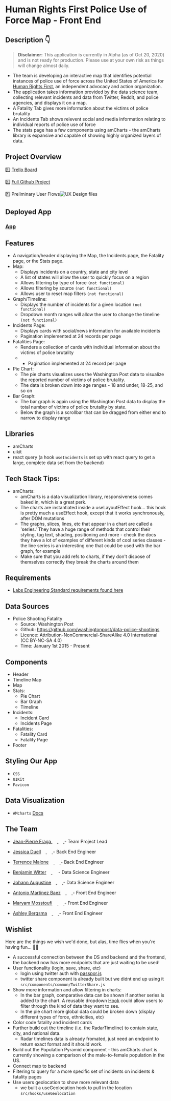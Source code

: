 # Human Rights First Police Use of Force Map - Front End

## Description 👇
> **Disclaimer:** This application is currently in Alpha (as of Oct 20, 2020) and is not ready for production. Please use at your own risk as things will change almost daily.

- The team is developing an interactive map that identifies potential instances of police use of force across the United States of America for [Human Rights First](https://www.humanrightsfirst.org/), an independent advocacy and action organization. 
- The application takes information provided by the data science team, collecting relevant incidents and data from Twitter, Reddit, and police agencies, and displays it on a map.
- A Fatality Tab gives more information about the victims of police brutality 
- An Incidents Tab shows relevent social and media information relating to individual reports of police use of force  
- The stats page has a few components using amCharts - the amCharts library is expansive and capable of showing highly organized layers of data. 

## Project Overview

1️⃣ [Trello Board](https://trello.com/b/vUsfsVej/team-a-labs28)

1️⃣ [Full Github Project](https://github.com/orgs/Lambda-School-Labs/teams/labs-28-human-rights-first-a/repositories)

1️⃣ Preliminary User Flows![UX Design files](https://i.ibb.co/Xt1sw81/Human-Rights-First-1-25x.png) 


## Deployed App
### [App](https://main.d2v2y4y91pkwd.amplifyapp.com/)

## Features
- A navigation/header displaying the Map, the Incidents page, the Fatality page, or the Stats page. 
- Map: 
	- Displays incidents on a country, state and city level
	- A list of states will allow the user to quickly focus on a region
	- Allows filtering by type of force `(not functional)`
	- Allows filtering by source `(not functional)`
	- Allows user to reset map filters `(not functional)`
- Graph/Timeline: 
	- Displays the number of incidents for a given location `(not functional)`
	- Dropdown month ranges will allow the user to change the timeline `(not functional)`
- Incidents Page: 
	- Displays cards with social/news information for available incidents 
	- Pagination implemented at 24 records per page
- Fatalities Page: 
	- Renders a collection of cards with individual information about the victims of police brutality  
	- - Pagination implemented at 24 record per page
- Pie Chart: 
	- The pie charts visualizes uses the Washington Post data to visualize the reported number of victims of police brutality. 
	- The data is broken down into age ranges - 18 and under, 18-25, and so on
- Bar Graph: 
	- The bar graph is again using the Washington Post data to display the total number of victims of police brutality by state. 
	- Below the graph is a scrollbar that can be dragged from either end to narrow to display range 


## Libraries
- amCharts 
- uikit 
- react query (a hook `useIncidents` is set up with react query to get a large, complete data set from the backend)

## Tech Stack Tips: 

- amCharts:
	- amCharts is a data visualization library, responsiveness comes baked in, which is a great perk. 
	- The charts are instantiated inside a useLayoutEffect hook... this hook is pretty much a useEffect hook, except that it works synchronously, after DOM mutations 
	- The graphs, slices, lines, etc that appear in a chart are called a 'series.' They have a huge range of methods that control their styling, tag text, shading, positioning and more - check the docs they have a lot of examples of different kinds of cool series classes - the line series is an interesting one that could be used with the bar graph, for example
	- Make sure that you add refs to charts, if they don't dispose of themselves correctly they break the charts around them

## Requirements
- [Labs Engineering Standard requirements found here](https://www.notion.so/Human-Rights-First-Roadmap-Labs-28-4725bc357588498587902fed9d9b78c5)

## Data Sources
 - Police Shooting Fatality
 	- Source: Washington Post 
	- Github: https://github.com/washingtonpost/data-police-shootings
	- Licence: Attribution-NonCommercial-ShareAlike 4.0 International (CC BY-NC-SA 4.0)
	- Time: January 1st 2015 - Present

## Components

- Header 
- Timeline Map
- Map 
- Stats: 
	- Pie Chart 
	- Bar Graph 
	- Timeline
- Incidents: 
	- Incident Card
	- Incidents Page 
- Fatalities: 
	- Fatality Card 
	- Fatality Page 
- Footer

## Styling Our App
- `CSS`
- `UIKit`
- `Favicon`

## Data Visualization 
- `AMcharts` [Docs](https://www.amcharts.com/docs/v4/)

## The Team
- [Jean-Pierre Fraga ](https://github.com/JeanFraga)[<img src="https://github.com/favicon.ico" width="15"> ](https://github.com/JeanFraga)[<img src="https://static.licdn.com/sc/h/al2o9zrvru7aqj8e1x2rzsrca" width="15"> ](https://www.linkedin.com/in/jeanfraga/) - Team Project Lead

- [Jessica Duell](https://github.com/jduell12)[<img src="https://github.com/favicon.ico" width="15"> ](https://github.com/jduell12)[<img src="https://static.licdn.com/sc/h/al2o9zrvru7aqj8e1x2rzsrca" width="15"> ](https://www.linkedin.com/in/jessicaduell/)   - Back End Engineer

- [Terrence Malone](https://github.com/TerrenceAm22)[<img src="https://github.com/favicon.ico" width="15"> ](https://github.com/TerrenceAM22)[<img src="https://static.licdn.com/sc/h/al2o9zrvru7aqj8e1x2rzsrca" width="15"> ](https://www.linkedin.com/in/terrence-malone/) - Back End Engineer

- [Benjamin Witter](https://github.com/witerone)[<img src="https://github.com/favicon.ico" width="15"> ](https://github.com/witerone)[<img src="https://static.licdn.com/sc/h/al2o9zrvru7aqj8e1x2rzsrca" width="15">](https://www.linkedin.com/in/benjamin-witter-a8980a50/) - Data Science Engineer

- [Johann Augustine](https://github.com/DataLovecraft)[<img src="https://github.com/favicon.ico" width="15"> ](https://github.com/DataLovecraft)[<img src="https://static.licdn.com/sc/h/al2o9zrvru7aqj8e1x2rzsrca" width="15"> ](https://www.linkedin.com/in/johannaugustine/) - Data Science Engineer

- [Antonio Martinez Baez](https://github.com/tonomb)[<img src="https://github.com/favicon.ico" width="15"> ](https://github.com/tonomb)[<img src="https://static.licdn.com/sc/h/al2o9zrvru7aqj8e1x2rzsrca" width="15"> ](https://www.linkedin.com/in/antoniomtzb/) - Front End Engineer

- [Maryam Mosstoufi](https://github.com/MaryamMosstoufi)[<img src="https://github.com/favicon.ico" width="15"> ](https://github.com/MaryamMosstoufi)[<img src="https://static.licdn.com/sc/h/al2o9zrvru7aqj8e1x2rzsrca" width="15"> ](https://www.linkedin.com/in/maryammosstoufi/) - Front End Engineer

- [Ashley Bergsma](https://github.com/ashley-bergsma)[<img src="https://github.com/favicon.ico" width="15"> ](https://github.com/ashley-bergsma)[<img src="https://static.licdn.com/sc/h/al2o9zrvru7aqj8e1x2rzsrca" width="15"> ](https://www.linkedin.com/in/ashleybergsma89/) - Front End Engineer


## Wishlist 
Here are the things we wish we'd done, but alas, time flies when you're having fun... 🎉🎠

- A successful connection between the DS and backend and the frontend, the backend now has more endpoints that are just waiting to be used! 
- User functionality (login, save, share, etc)
	- login using twitter auth with [passpor.js](http://www.passportjs.org/)
	- twitter share component is already built but we didnt end up using it `src/components/common/TwitterShare.js`
- Show more information and allow filtering in charts:
	- In the bar graph, comparative data can be shown if another series is added to the chart. A reusable dropdown [Hook](https://dev.to/vunderkind/quick-introduction-to-react-custom-hooks-with-dropdown-selection-edh) could allow users to filter through the kind of data they want to see. 
	- In the pie chart more global data could be broken down (display different types of force, ethnicities, etc)
- Color code fatality and incident cards 
- Further build out the timeline (i.e. the RadarTimeline) to contain state, city, and national data. 
	- Radar timelines data is already fromated, just need an endpoint to return exact format and it should work.
- Build out the Population Pyramid component - this amCharts chart is currently showing a comparison of the male-to-female population in the US. 
- Connect map to backend 
- Filtering to query for a more specific set of incidents on incidents & fatality pages
- Use users geolocation to show more relevant data
	-  we built a useGeolocation hook to pull in the location `src/hooks/useGeolocation`